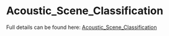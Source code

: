 # Acoustic_Scene_Classification

Full details can be found here: [Acoustic_Scene_Classification](https://tandoan1996.github.io/acoustic_scene/)
